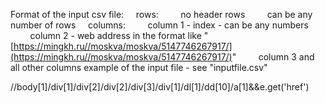 Format of the input csv file:
    rows:
        no header rows
        can be any number of rows
    columns:
        column 1 - index - can be any numbers
        column 2 - web address in the format like "[https://mingkh.ru//moskva/moskva/5147746267917/](https://mingkh.ru//moskva/moskva/5147746267917/)"
        column 3 and all other columns
example of the input file - see "inputfile.csv"

//body[1]/div[1]/div[2]/div[2]/div[3]/div[1]/dl[1]/dd[10]/a[1]&&e.get('href')
